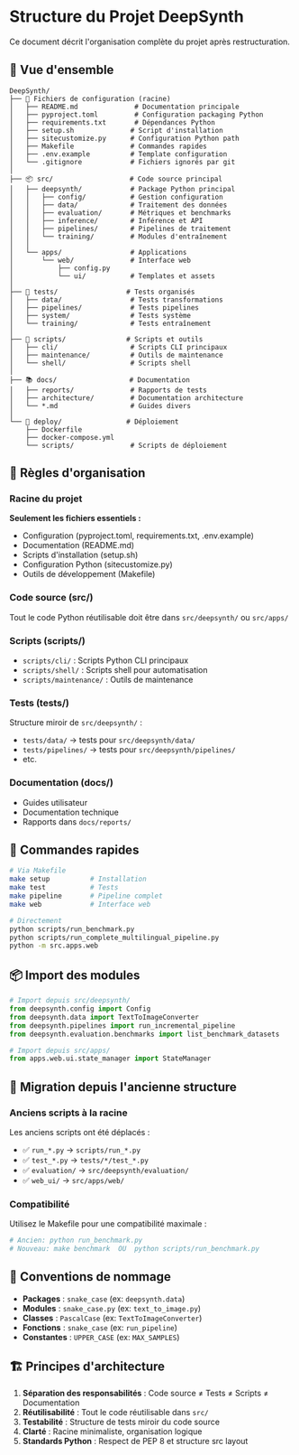 # Structure du Projet DeepSynth

Ce document décrit l'organisation complète du projet après restructuration.

## 📁 Vue d'ensemble

```
DeepSynth/
├── 📄 Fichiers de configuration (racine)
│   ├── README.md              # Documentation principale
│   ├── pyproject.toml         # Configuration packaging Python
│   ├── requirements.txt       # Dépendances Python
│   ├── setup.sh              # Script d'installation
│   ├── sitecustomize.py      # Configuration Python path
│   ├── Makefile              # Commandes rapides
│   ├── .env.example          # Template configuration
│   └── .gitignore            # Fichiers ignorés par git
│
├── 📦 src/                   # Code source principal
│   ├── deepsynth/            # Package Python principal
│   │   ├── config/           # Gestion configuration
│   │   ├── data/             # Traitement des données
│   │   ├── evaluation/       # Métriques et benchmarks
│   │   ├── inference/        # Inférence et API
│   │   ├── pipelines/        # Pipelines de traitement
│   │   └── training/         # Modules d'entraînement
│   │
│   └── apps/                 # Applications
│       └── web/              # Interface web
│           ├── config.py
│           └── ui/           # Templates et assets
│
├── 🧪 tests/                 # Tests organisés
│   ├── data/                 # Tests transformations
│   ├── pipelines/            # Tests pipelines
│   ├── system/               # Tests système
│   └── training/             # Tests entraînement
│
├── 🔧 scripts/               # Scripts et outils
│   ├── cli/                  # Scripts CLI principaux
│   ├── maintenance/          # Outils de maintenance
│   └── shell/                # Scripts shell
│
├── 📚 docs/                  # Documentation
│   ├── reports/              # Rapports de tests
│   ├── architecture/         # Documentation architecture
│   └── *.md                  # Guides divers
│
└── 🚀 deploy/                # Déploiement
    ├── Dockerfile
    ├── docker-compose.yml
    └── scripts/              # Scripts de déploiement
```

## 🎯 Règles d'organisation

### Racine du projet
**Seulement les fichiers essentiels :**
- Configuration (pyproject.toml, requirements.txt, .env.example)
- Documentation (README.md)
- Scripts d'installation (setup.sh)
- Configuration Python (sitecustomize.py)
- Outils de développement (Makefile)

### Code source (src/)
Tout le code Python réutilisable doit être dans `src/deepsynth/` ou `src/apps/`

### Scripts (scripts/)
- `scripts/cli/` : Scripts Python CLI principaux
- `scripts/shell/` : Scripts shell pour automatisation
- `scripts/maintenance/` : Outils de maintenance

### Tests (tests/)
Structure miroir de `src/deepsynth/` :
- `tests/data/` → tests pour `src/deepsynth/data/`
- `tests/pipelines/` → tests pour `src/deepsynth/pipelines/`
- etc.

### Documentation (docs/)
- Guides utilisateur
- Documentation technique
- Rapports dans `docs/reports/`

## 🚀 Commandes rapides

```bash
# Via Makefile
make setup          # Installation
make test           # Tests
make pipeline       # Pipeline complet
make web            # Interface web

# Directement
python scripts/run_benchmark.py
python scripts/run_complete_multilingual_pipeline.py
python -m src.apps.web
```

## 📦 Import des modules

```python
# Import depuis src/deepsynth/
from deepsynth.config import Config
from deepsynth.data import TextToImageConverter
from deepsynth.pipelines import run_incremental_pipeline
from deepsynth.evaluation.benchmarks import list_benchmark_datasets

# Import depuis src/apps/
from apps.web.ui.state_manager import StateManager
```

## 🔄 Migration depuis l'ancienne structure

### Anciens scripts à la racine
Les anciens scripts ont été déplacés :
- ✅ `run_*.py` → `scripts/run_*.py`
- ✅ `test_*.py` → `tests/*/test_*.py`
- ✅ `evaluation/` → `src/deepsynth/evaluation/`
- ✅ `web_ui/` → `src/apps/web/`

### Compatibilité
Utilisez le Makefile pour une compatibilité maximale :
```bash
# Ancien: python run_benchmark.py
# Nouveau: make benchmark  OU  python scripts/run_benchmark.py
```

## 📝 Conventions de nommage

- **Packages** : `snake_case` (ex: `deepsynth.data`)
- **Modules** : `snake_case.py` (ex: `text_to_image.py`)
- **Classes** : `PascalCase` (ex: `TextToImageConverter`)
- **Fonctions** : `snake_case` (ex: `run_pipeline`)
- **Constantes** : `UPPER_CASE` (ex: `MAX_SAMPLES`)

## 🏗️ Principes d'architecture

1. **Séparation des responsabilités** : Code source ≠ Tests ≠ Scripts ≠ Documentation
2. **Réutilisabilité** : Tout le code réutilisable dans `src/`
3. **Testabilité** : Structure de tests miroir du code source
4. **Clarté** : Racine minimaliste, organisation logique
5. **Standards Python** : Respect de PEP 8 et structure src layout
